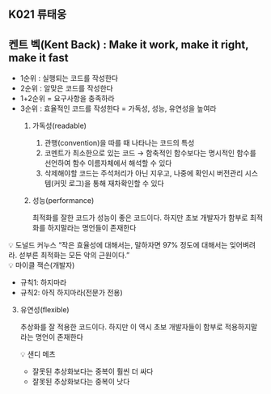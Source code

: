 ## K021 류태웅

## 켄트 벡(Kent Back) : Make it work, make it right, make it fast

- 1순위 : 실행되는 코드를 작성한다
- 2순위 : 알맞은 코드를 작성한다
- 1+2순위 = 요구사항을 충족하라
- 3순위 : 효율적인 코드를 작성한다 = 가독성, 성능, 유연성을 높여라
    1. 가독성(readable) 
        1. 관행(convention)을 따를 때 나타나는 코드의 특성
        2. 코멘트가 최소한으로 있는 코드 → 함축적인 함수보다는 명시적인 함수를 선언하여 함수 이름자체에서 해석할 수 있다
        3. 삭제해야할 코드는 주석처리가 아닌 지우고, 나중에 확인시 버전관리 시스템(커밋 로그)을 통해 재차확인할 수 있다
    2. 성능(performance) 
        
        최적화를 잘한 코드가 성능이 좋은 코드이다. 
        하지만 초보 개발자가 함부로 최적화를 하지말라는 명언들이 존재한다
<aside>
💡 도널드 커누스
“작은 효율성에 대해서는, 말하자면 97% 정도에 대해서는 잊어벼려라. 섣부른 최적화는 모든 악의 근원이다.”

</aside>

<aside>
💡 마이클 잭슨(개발자)

- 규칙1: 하지마라
- 규칙2: 아직 하지마라(전문가 전용)
</aside>

3. 유연성(flexible)
    
    추상화를 잘 적용한 코드이다.
    하지만 이 역시 초보 개발자들이 함부로 적용하지말라는 명언이 존재한다
    
    <aside>
    💡 샌디 메츠
    
    - 잘못된 추상화보다는 중복이 훨씬 더 싸다
    - 잘못된 추상화보다는 중복이 낫다
    </aside>